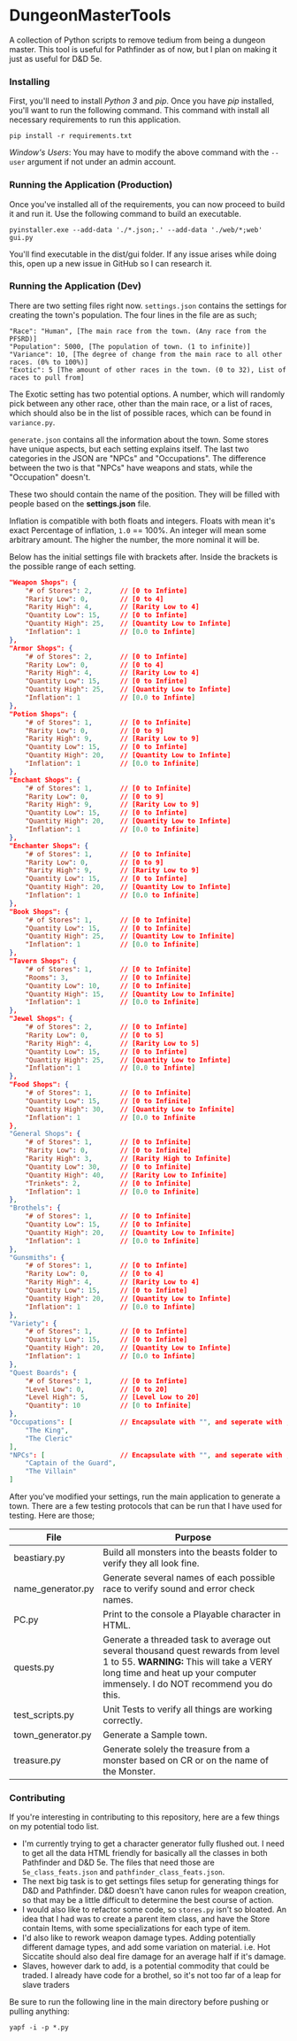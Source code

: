 # DungeonMasterTools
A collection of Python scripts to remove tedium from being a dungeon master. This tool is useful for Pathfinder as of now, but I plan on making it just as useful for D&amp;D 5e.

### Installing 
First, you'll need to install *Python 3* and *pip*. Once you have *pip* installed, you'll want to run the following command. This command with install all necessary requirements to run this application. 

    pip install -r requirements.txt

_Window's Users_: You may have to modify the above command with the ```--user``` argument if not under an admin account.

### Running the Application (Production)

Once you've installed all of the requirements, you can now proceed to build it and run it. Use the following command to build an executable.

```
pyinstaller.exe --add-data './*.json;.' --add-data './web/*;web' gui.py
```

You'll find executable in the dist/gui folder. If any issue arises while doing this, open up a new issue in GitHub so I can research it.

### Running the Application (Dev)

There are two setting files right now. `settings.json` contains the settings for creating the town's population. The four lines in the file are as such;

    "Race": "Human", [The main race from the town. (Any race from the PFSRD)]
    "Population": 5000, [The population of town. (1 to infinite)]
    "Variance": 10, [The degree of change from the main race to all other races. (0% to 100%)]
    "Exotic": 5 [The amount of other races in the town. (0 to 32), List of races to pull from]

The Exotic setting has two potential options. A number, which will randomly pick between any other race, other than the main race, or a list of races, which should also be in the list of possible races, which can be found in `variance.py`.

`generate.json` contains all the information about the town. Some stores have unique aspects, but each setting explains itself. The last two categories in the JSON are "NPCs" and "Occupations". The difference between the two is that "NPCs" have weapons and stats, while the "Occupation" doesn't. 

These two should contain the name of the position. They will be filled with people based on the **settings.json** file.

Inflation is compatible with both floats and integers. Floats with mean it's exact Percentage of inflation, `1.0` == 100%. An integer will mean some arbitrary amount. The higher the number, the more nominal it will be.

Below has the initial settings file with brackets after. Inside the brackets is the possible range of each setting.

```json
"Weapon Shops": {
    "# of Stores": 2,       // [0 to Infinte]
    "Rarity Low": 0,        // [0 to 4]
    "Rarity High": 4,       // [Rarity Low to 4]
    "Quantity Low": 15,     // [0 to Infinte]
    "Quantity High": 25,    // [Quantity Low to Infinte]
    "Inflation": 1          // [0.0 to Infinte]
},
"Armor Shops": {
    "# of Stores": 2,       // [0 to Infinte]
    "Rarity Low": 0,        // [0 to 4]
    "Rarity High": 4,       // [Rarity Low to 4]
    "Quantity Low": 15,     // [0 to Infinte]
    "Quantity High": 25,    // [Quantity Low to Infinte]
    "Inflation": 1          // [0.0 to Infinte]
},
"Potion Shops": {
    "# of Stores": 1,       // [0 to Infinite]
    "Rarity Low": 0,        // [0 to 9]
    "Rarity High": 9,       // [Rarity Low to 9]
    "Quantity Low": 15,     // [0 to Infinte]
    "Quantity High": 20,    // [Quantity Low to Infinte]
    "Inflation": 1          // [0.0 to Infinite]
},
"Enchant Shops": {
    "# of Stores": 1,       // [0 to Infinite]
    "Rarity Low": 0,        // [0 to 9]
    "Rarity High": 9,       // [Rarity Low to 9]
    "Quantity Low": 15,     // [0 to Infinte]
    "Quantity High": 20,    // [Quantity Low to Infinte]
    "Inflation": 1          // [0.0 to Infinite]
},
"Enchanter Shops": {
    "# of Stores": 1,       // [0 to Infinite]
    "Rarity Low": 0,        // [0 to 9]
    "Rarity High": 9,       // [Rarity Low to 9]
    "Quantity Low": 15,     // [0 to Infinte]
    "Quantity High": 20,    // [Quantity Low to Infinte]
    "Inflation": 1          // [0.0 to Infinite]
},
"Book Shops": {
    "# of Stores": 1,       // [0 to Infinite]
    "Quantity Low": 15,     // [0 to Infinite]
    "Quantity High": 25,    // [Quantity Low to Infinite]
    "Inflation": 1          // [0.0 to Infinite]
},
"Tavern Shops": {
    "# of Stores": 1,       // [0 to Infinite]
    "Rooms": 3,             // [0 to Infinite]
    "Quantity Low": 10,     // [0 to Infinite]
    "Quantity High": 15,    // [Quantity Low to Infinite]
    "Inflation": 1          // [0.0 to Infinite]
},
"Jewel Shops": {
    "# of Stores": 2,       // [0 to Infinte]
    "Rarity Low": 0,        // [0 to 5]
    "Rarity High": 4,       // [Rarity Low to 5]
    "Quantity Low": 15,     // [0 to Infinte]
    "Quantity High": 25,    // [Quantity Low to Infinte]
    "Inflation": 1          // [0.0 to Infinte]
},
"Food Shops": {
    "# of Stores": 1,       // [0 to Infinite]
    "Quantity Low": 15,     // [0 to Infinite]
    "Quantity High": 30,    // [Quantity Low to Infinite]
    "Inflation": 1          // [0.0 to Infinite
},
"General Shops": {
    "# of Stores": 1,       // [0 to Infinite]
    "Rarity Low": 0,        // [0 to Infinite]
    "Rarity High": 3,       // [Rarity High to Infinite]
    "Quantity Low": 30,     // [0 to Infinite]
    "Quantity High": 40,    // [Rarity Low to Infinite]
    "Trinkets": 2,          // [0 to Infinite]
    "Inflation": 1          // [0.0 to Infinite]
},
"Brothels": {
    "# of Stores": 1,       // [0 to Infinite]
    "Quantity Low": 15,     // [0 to Infinite]
    "Quantity High": 20,    // [Quantity Low to Infinite]
    "Inflation": 1          // [0.0 to Infinite]
},
"Gunsmiths": {
    "# of Stores": 1,       // [0 to Infinte]
    "Rarity Low": 0,        // [0 to 4]
    "Rarity High": 4,       // [Rarity Low to 4]
    "Quantity Low": 15,     // [0 to Infinte]
    "Quantity High": 20,    // [Quantity Low to Infinte]
    "Inflation": 1          // [0.0 to Infinte]
},
"Variety": {
    "# of Stores": 1,       // [0 to Infinte]
    "Quantity Low": 15,     // [0 to Infinte]
    "Quantity High": 20,    // [Quantity Low to Infinte]
    "Inflation": 1          // [0.0 to Infinte]
},
"Quest Boards": {
    "# of Stores": 1,       // [0 to Infinte]
    "Level Low": 0,         // [0 to 20]
    "Level High": 5,        // [Level Low to 20]
    "Quantity": 10          // [0 to Infinite]
},
"Occupations": [            // Encapsulate with "", and seperate with ,
    "The King",
    "The Cleric"
],
"NPCs": [                   // Encapsulate with "", and seperate with ,
    "Captain of the Guard",
    "The Villain"
]
```

After you've modified your settings, run the main application to generate a town. There are a few testing protocols that can be run that I have used for testing. Here are those;

| File               | Purpose       |
| ------------------ | ------------- |
| beastiary.py       | Build all monsters into the beasts folder to verify they all look fine. |
| name_generator.py  | Generate several names of each possible race to verify sound and error check names. |
| PC.py              | Print to the console a Playable character in HTML. |
| quests.py          | Generate a threaded task to average out several thousand quest rewards from level 1 to 55. **WARNING:** This will take a VERY long time and heat up your computer immensely. I do NOT recommend you do this. |
| test_scripts.py    | Unit Tests to verify all things are working correctly. |
| town_generator.py  | Generate a Sample town. |
| treasure.py        | Generate solely the treasure from a monster based on CR or on the name of the Monster. |

### Contributing

If you're interesting in contributing to this repository, here are a few things on my potential todo list.

* I'm currently trying to get a character generator fully flushed out. I need to get all the data HTML friendly for basically all the classes in both Pathfinder and D&D 5e. The files that need those are `5e_class_feats.json` and `pathfinder_class_feats.json`.
* The next big task is to get settings files setup for generating things for D&D and Pathfinder. D&D doesn't have canon rules for weapon creation, so that may be a little difficult to determine the best course of action.
* I would also like to refactor some code, so `stores.py` isn't so bloated. An idea that I had was to create a parent item class, and have the Store contain Items, with some specializations for each type of item.
* I'd also like to rework weapon damage types. Adding potentially different damage types, and add some variation on material. i.e. Hot Siccatite should also deal fire damage for an average half if it's damage.
* Slaves, however dark to add, is a potential commodity that could be traded. I already have code for a brothel, so it's not too far of a leap for slave traders

Be sure to run the following line in the main directory before pushing or pulling anything: 

```
yapf -i -p *.py
```

